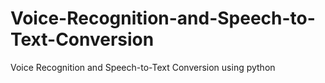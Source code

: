 # Voice-Recognition-and-Speech-to-Text-Conversion
Voice Recognition and Speech-to-Text Conversion using python 
